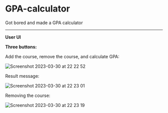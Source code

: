 # GPA-calculator

Got bored and made a GPA calculator

____________________________________________________________________________________________________________________________________________

**User UI**

**Three buttons:**

Add the course, remove the course, and calculate GPA:

![Screenshot 2023-03-30 at 22 22 52](https://user-images.githubusercontent.com/107822013/229006894-a9afeb77-086d-49b9-bd77-090fa7aaef6b.png)

Result message:

![Screenshot 2023-03-30 at 22 23 01](https://user-images.githubusercontent.com/107822013/229006904-eab72ea4-6e75-41ce-b061-39c2ef49511b.png)

Removing the course:

![Screenshot 2023-03-30 at 22 23 19](https://user-images.githubusercontent.com/107822013/229007026-c5870c44-7066-4061-b5d3-36a0884aa037.png)

